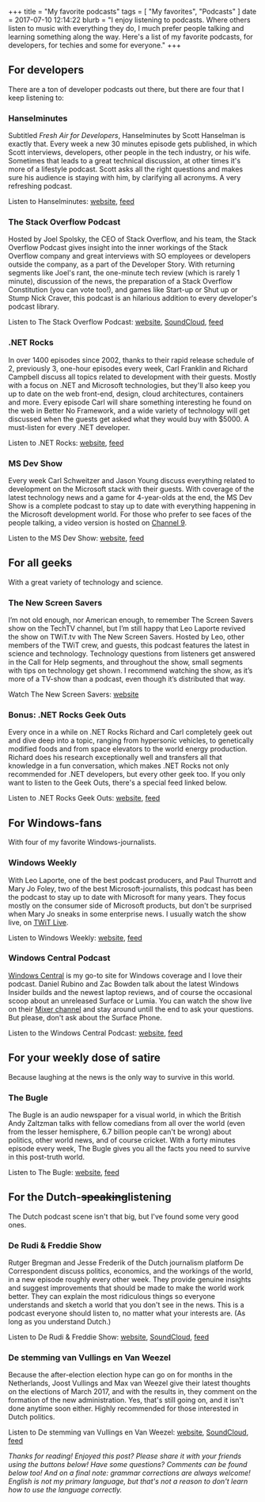 +++
title = "My favorite podcasts"
tags = [ "My favorites", "Podcasts" ]
date = 2017-07-10 12:14:22
blurb = "I enjoy listening to podcasts. Where others listen to music with everything they do, I much prefer people talking and learning something along the way. Here's a list of my favorite podcasts, for developers, for techies and some for everyone."
+++


## For developers
There are a ton of developer podcasts out there, but there are four that I keep listening to:

### Hanselminutes
Subtitled *Fresh Air for Developers*, Hanselminutes by Scott Hanselman is exactly that. Every week a new 30 minutes episode gets published, in which Scott interviews, developers, other people in the tech industry, or his wife. Sometimes that leads to a great technical discussion, at other times it's more of a lifestyle podcast. Scott asks all the right questions and makes sure his audience is staying with him, by clarifying all acronyms. A very refreshing podcast.

Listen to Hanselminutes: [website](https://hanselminutes.com/), [feed](https://hanselminutes.com/subscribe)

### The Stack Overflow Podcast
Hosted by Joel Spolsky, the CEO of Stack Overflow, and his team, the Stack Overflow Podcast gives insight into the inner workings of the Stack Overflow company and great interviews with SO employees or developers outside the company, as a part of the Developer Story. With returning segments like Joel's rant, the one-minute tech review (which is rarely 1 minute), discussion of the news, the preparation of a Stack Overflow Constitution (you can vote too!), and games like Start-up or Shut up or Stump Nick Craver, this podcast is an hilarious addition to every developer's podcast library.

Listen to The Stack Overflow Podcast: [website](https://stackoverflow.blog/podcasts/), [SoundCloud](https://soundcloud.com/stack-exchange), [feed](http://blog.stackoverflow.com/feed/podcast/)

### .NET Rocks
In over 1400 episodes since 2002, thanks to their rapid release schedule of 2, previously 3, one-hour episodes every week, Carl Franklin and Richard Campbell discuss all topics related to development with their guests. Mostly with a focus on .NET and Microsoft technologies, but they'll also keep you up to date on the web front-end, design, cloud architectures, containers and more. Every episode Carl will share something interesting he found on the web in Better No Framework, and a wide variety of technology will get discussed when the guests get asked what they would buy with $5000. A must-listen for every .NET developer.

Listen to .NET Rocks: [website](http://dotnetrocks.com/), [feed](http://www.pwop.com/feed.aspx?show=dotnetrocks&filetype=master)

### MS Dev Show
Every week Carl Schweitzer and Jason Young discuss everything related to development on the Microsoft stack with their guests. With coverage of the latest technology news and a game for 4-year-olds at the end, the MS Dev Show is a complete podcast to stay up to date with everything happening in the Microsoft development world. For those who prefer to see faces of the people talking, a video version is hosted on [Channel 9](https://channel9.msdn.com/Shows/msdevshow).

Listen to the MS Dev Show: [website](http://msdevshow.com/), [feed](http://msdevshow.libsyn.com/rss)

## For all geeks
With a great variety of technology and science.

### The New Screen Savers
I’m not old enough, nor American enough, to remember The Screen Savers show on the TechTV channel, but I’m still happy that Leo Laporte revived the show on TWiT.tv with The New Screen Savers. Hosted by Leo, other members of the TWiT crew, and guests, this podcast features the latest in science and technology. Technology questions from listeners get answered in the Call for Help segments, and throughout the show, small segments with tips on technology get shown. I recommend watching the show, as it’s more of a TV-show than a podcast, even though it’s distributed that way.

Watch The New Screen Savers: [website](https://twit.tv/shows/new-screen-savers)

### Bonus: .NET Rocks Geek Outs
Every once in a while on .NET Rocks Richard and Carl completely geek out and dive deep into a topic, ranging from hypersonic vehicles, to genetically modified foods and from space elevators to the world energy production. Richard does his research exceptionally well and transfers all that knowledge in a fun conversation, which makes .NET Rocks not only recommended for .NET developers, but every other geek too. If you only want to listen to the Geek Outs, there's a special feed linked below.

Listen to .NET Rocks Geek Outs: [website](http://dotnetrocks.com/), [feed](http://www.pwop.com/feed.aspx?show=dotnetrocks&filetype=master&tags=Geek%20Out)

## For Windows-fans
With four of my favorite Windows-journalists.

### Windows Weekly
With Leo Laporte, one of the best podcast producers, and Paul Thurrott and Mary Jo Foley, two of the best Microsoft-journalists, this podcast has been the podcast to stay up to date with Microsoft for many years. They focus mostly on the consumer side of Microsoft products, but don't be surprised when Mary Jo sneaks in some enterprise news. I usually watch the show live, on [TWiT Live](https://twit.tv/live).

Listen to Windows Weekly: [website](https://twit.tv/shows/windows-weekly), [feed](http://feeds.twit.tv/ww.xml)

### Windows Central Podcast
[Windows Central](https://www.windowscentral.com) is my go-to site for Windows coverage and I love their podcast. Daniel Rubino and Zac Bowden talk about the latest Windows Insider builds and the newest laptop reviews, and of course the occasional scoop about an unreleased Surface or Lumia. You can watch the show live on their [Mixer channel](https://mixer.com/windowscentral) and stay around untill the end to ask your questions. But please, don't ask about the Surface Phone.

Listen to the Windows Central Podcast: [website](https://www.windowscentral.com/podcast), [feed](http://windowscentral.libsyn.com/rss)

## For your weekly dose of satire
Because laughing at the news is the only way to survive in this world.

### The Bugle
The Bugle is an audio newspaper for a visual world, in which the British Andy Zaltzman talks with fellow comedians from all over the world (even from the lesser hemisphere, 6.7 billion people can't be wrong) about politics, other world news, and of course cricket. With a forty minutes episode every week, The Bugle gives you all the facts you need to survive in this post-truth world.

Listen to The Bugle: [website](http://thebuglepodcast.com/), [feed](http://feeds.feedburner.com/thebuglefeed)

## For the Dutch-~~speaking~~listening
The Dutch podcast scene isn't that big, but I've found some very good ones.

### De Rudi & Freddie Show
Rutger Bregman and Jesse Frederik of the Dutch journalism platform De Correspondent discuss politics, economics, and the workings of the world, in a new episode roughly every other week. They provide genuine insights and suggest improvements that should be made to make the world work better. They can explain the most ridiculous things so everyone understands and sketch a world that you don't see in the news. This is a podcast everyone should listen to, no matter what your interests are. (As long as you understand Dutch.)

Listen to De Rudi & Freddie Show: [website](https://decorrespondent.nl/podcasts), [SoundCloud](https://soundcloud.com/rudifreddieshow), [feed](http://feeds.soundcloud.com/users/soundcloud:users:264167152/sounds.rss)

### De stemming van Vullings en Van Weezel
Because the after-election election hype can go on for months in the Netherlands, Joost Vullings and Max van Weezel give their latest thoughts on the elections of March 2017, and with the results in, they comment on the formation of the new administration. Yes, that's still going on, and it isn't done anytime soon either. Highly recommended for those interested in Dutch politics.

Listen to De stemming van Vullings en Van Weezel: [website](https://www.nporadio1.nl/podcasts/de-stemming-van-vullings-en-van-weezel), [SoundCloud](https://soundcloud.com/methetoogopmorgen/sets/de-stemming-van-vullings-en), [feed](http://feeds.nos.nl/DeStemmingVanVullingsEnVanWeezel)


*Thanks for reading! Enjoyed this post? Please share it with your friends using the buttons below! Have some questions? Comments can be found below too! And on a final note: grammar corrections are always welcome! English is not my primary language, but that's not a reason to don't learn how to use the language correctly.*